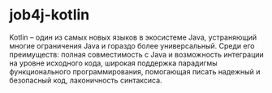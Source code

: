 # job4j-kotlin

Kotlin – один из самых новых языков в экосистеме Java, устраняющий многие
ограничения Java и гораздо более универсальный. Среди его преимуществ: полная
совместимость с Java и возможность интеграции на уровне исходного кода, широкая
поддержка парадигмы функционального программирования, помогающая писать
надежный и безопасный код, лаконичность синтаксиса.
